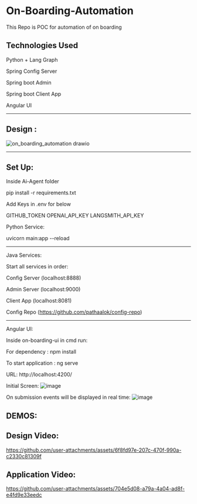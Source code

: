 # On-Boarding-Automation

This Repo is POC for automation of on boarding

Technologies Used
-----------------

Python + Lang Graph

Spring Config Server

Spring boot Admin

Spring boot Client App

Angular UI

---------------------------------------------------
Design :
-
![on_boarding_automation drawio](https://github.com/user-attachments/assets/2d66f967-c4c8-448f-a747-f6fe33a1839f)

----------------------------------------------------

Set Up:
-

Inside Ai-Agent folder

pip install -r requirements.txt

Add Keys in .env for below

GITHUB_TOKEN
OPENAI_API_KEY
LANGSMITH_API_KEY

Python Service:

uvicorn main:app --reload

----------------------------------------------------
Java Services:

Start all services in order: 

Config Server (localhost:8888)

Admin Server (localhost:9000)

Client App (localhost:8081)

Config Repo (https://github.com/pathaalok/config-repo)

----------------------------------------------------
Angular UI:

Inside on-boarding-ui in cmd run:

For dependency : npm install

To start application : ng serve

URL: http://localhost:4200/

Initial Screen:
![image](https://github.com/user-attachments/assets/77845eb9-962c-4f45-861b-f46fa4a1f3fd)


On submission events will be displayed in real time:
![image](https://github.com/user-attachments/assets/0d0c5068-a4b3-4f10-ab12-2457fa33ca4e)


DEMOS:
-

Design Video:
-


https://github.com/user-attachments/assets/6f8fd97e-207c-470f-990a-c2330c81309f




Application Video:
-



https://github.com/user-attachments/assets/704e5d08-a79a-4a04-ad8f-e4fd9e33eedc



